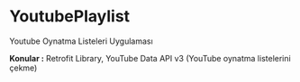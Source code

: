 ﻿# YoutubePlaylist
Youtube Oynatma Listeleri Uygulaması

**Konular :** Retrofit Library, YouTube Data API v3 (YouTube oynatma listelerini çekme)

